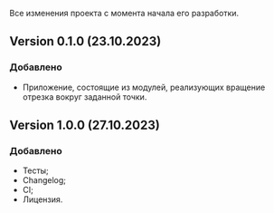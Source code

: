 Все изменения проекта с момента начала его разработки.

## Version 0.1.0 (23.10.2023)
### Добавлено
- Приложение, состоящие из модулей, реализующих вращение отрезка вокруг заданной точки.

## Version 1.0.0 (27.10.2023)
### Добавлено
- Тесты;
- Changelog;
- CI;
- Лицензия.
